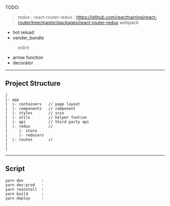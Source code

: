 
TODO:
> redux : 
> react-router-redux : https://github.com/reacttraining/react-router/tree/master/packages/react-router-redux
> webpack
  - hot reload
  - vender_bundle
> eslint
  - arrow function
  - decorator
---

## Project Structure
```
/
|- app
|  |- containers   // page layout
|  |- components   // component
|  |- styles       // scss
|  |- utils        // helper funtion
|  |- api          // third party api
|  |- redux        // 
|     |- store
|     |- reducers
|  |- routes       // 
|
|
```

---

## Script
```
yarn dev        : 
yarn dev:prod   : 
yarn reinstall  : 
yarn build      : 
yarn deploy     : 
```